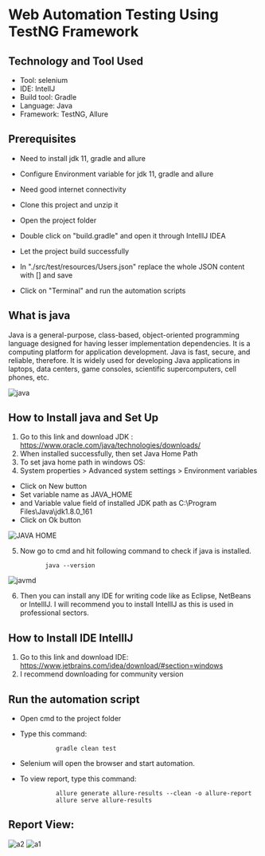 # Web Automation Testing Using TestNG Framework

## Technology and Tool Used

- Tool: selenium
- IDE: IntelIJ
- Build tool: Gradle
- Language: Java
- Framework: TestNG, Allure

## Prerequisites

- Need to install jdk 11, gradle and allure

- Configure Environment variable for jdk 11, gradle and allure

- Need good internet connectivity

- Clone this project and unzip it

- Open the project folder

- Double click on "build.gradle" and open it through IntellIJ IDEA

- Let the project build successfully

- In "./src/test/resources/Users.json" replace the whole JSON content with [] and save

- Click on "Terminal" and run the automation scripts

## What is java

Java is a general-purpose, class-based, object-oriented programming language designed for having lesser implementation dependencies. It is a computing platform for application development. Java is fast, secure, and reliable, therefore. It is widely used for developing Java applications in laptops, data centers, game consoles, scientific supercomputers, cell phones, etc.

![java](https://github.com/Mamun104/Web_AutomationTestingUsing_TestNGFramework/assets/78067017/8001c410-5eee-4938-858a-b09f1d3160de)


## How to Install java and Set Up

1. Go to this link and download JDK : https://www.oracle.com/java/technologies/downloads/ 
2. When installed successfully, then set Java Home Path
3. To set java home path in windows OS:
4. System properties > Advanced system settings > Environment variables
  - Click on New button
  - Set variable name as JAVA_HOME
  - and Variable value field of installed JDK path as C:\Program Files\Java\jdk1.8.0_161
  - Click on Ok button

![JAVA HOME](https://github.com/Mamun104/Web_AutomationTestingUsing_TestNGFramework/assets/78067017/097ecf41-fe4a-4153-ac17-2220c743e358)

5. Now go to cmd and hit following command to check if java is installed.

              java --version
 
 ![javmd](https://github.com/Mamun104/Web_AutomationTestingUsing_TestNGFramework/assets/78067017/59073e7b-a066-4b22-9f78-91d32f4d089d)

 
 6. Then you can install any IDE for writing code like as Eclipse, NetBeans or IntellIJ. I will recommend you to install IntellIJ as this is used in professional sectors.


## How to Install IDE IntellIJ

1. Go to this link and download IDE: https://www.jetbrains.com/idea/download/#section=windows
2. I recommend downloading for community version

## Run the automation script

- Open cmd to the project folder
- Type this command:

                gradle clean test
              
- Selenium will open the browser and start automation.
- To view report, type this command:
                
                allure generate allure-results --clean -o allure-report
                allure serve allure-results

## Report View:

![a2](https://github.com/Mamun104/Web_AutomationTestingUsing_TestNGFramework/assets/78067017/b31543f0-6591-4ef0-92c2-60402bc4e063)
![a1](https://github.com/Mamun104/Web_AutomationTestingUsing_TestNGFramework/assets/78067017/5ff1a77b-b7cb-4222-afd8-5c171e5fa638)



